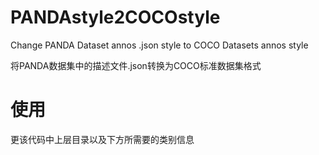 # PANDAstyle2COCOstyle
Change PANDA Dataset annos .json style to COCO Datasets annos style

将PANDA数据集中的描述文件.json转换为COCO标准数据集格式
# 使用
更该代码中上层目录以及下方所需要的类别信息
